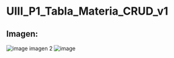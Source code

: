 # UIII_P1_Tabla_Materia_CRUD_v1
## Imagen:
![image](https://github.com/user-attachments/assets/520f2223-d8e0-4f52-ad24-4a71aca69d0e)
imagen 2
![image](https://github.com/user-attachments/assets/583b404e-4bef-421a-ae48-26be1ef34cca)



